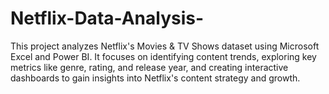 # Netflix-Data-Analysis-
This project analyzes Netflix's Movies &amp; TV Shows dataset using Microsoft Excel and Power BI. It focuses on identifying content trends, exploring key metrics like genre, rating, and release year, and creating interactive dashboards to gain insights into Netflix's content strategy and growth.
